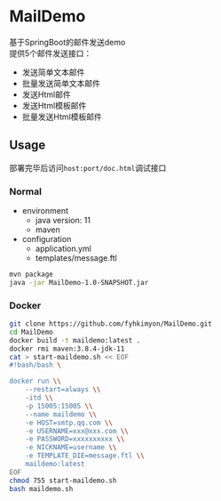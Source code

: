 # MailDemo
基于SpringBoot的邮件发送demo <br>
提供5个邮件发送接口： <br>
+ 发送简单文本邮件
+ 批量发送简单文本邮件
+ 发送Html邮件
+ 发送Html模板邮件
+ 批量发送Html模板邮件
## Usage
部署完毕后访问`host:port/doc.html`调试接口
### Normal
+ environment
    + java version: 11
    + maven
+ configuration
    + application.yml
    + templates/message.ftl

```bash
mvn package
java -jar MailDemo-1.0-SNAPSHOT.jar
```
### Docker
```bash
git clone https://github.com/fyhkimyon/MailDemo.git
cd MailDemo
docker build -t maildemo:latest .
docker rmi maven:3.8.4-jdk-11
cat > start-maildemo.sh << EOF
#!bash/bash \

docker run \\
    --restart=always \\
    -itd \\
    -p 15005:15005 \\
    --name maildemo \\
    -e HOST=smtp.qq.com \\
    -e USERNAME=xxx@xxx.com \\
    -e PASSWORD=xxxxxxxxxx \\
    -e NICKNAME=username \\
    -e TEMPLATE_DIE=message.ftl \\
    maildemo:latest
EOF
chmod 755 start-maildemo.sh
bash maildemo.sh
```